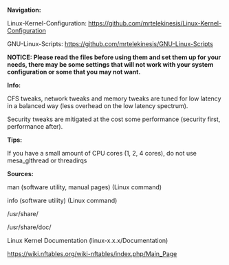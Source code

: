 **Navigation:**

Linux-Kernel-Configuration: https://github.com/mrtelekinesis/Linux-Kernel-Configuration
 
GNU-Linux-Scripts: https://github.com/mrtelekinesis/GNU-Linux-Scripts

**NOTICE: Please read the files before using them and set them up for your needs, there may be some settings that will not work with your system configuration or some that you may not want.**

**Info:**

CFS tweaks, network tweaks and memory tweaks are tuned for low latency in a balanced way (less overhead on the low latency spectrum).

Security tweaks are mitigated at the cost some performance (security first, performance after).

**Tips:**

If you have a small amount of CPU cores (1, 2, 4 cores), do not use mesa_glthread or threadirqs

**Sources:**

man (software utility, manual pages) (Linux command)

info (software utility) (Linux command)

/usr/share/

/usr/share/doc/

Linux Kernel Documentation (linux-x.x.x/Documentation)

https://wiki.nftables.org/wiki-nftables/index.php/Main_Page
